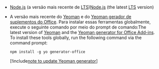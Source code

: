 - <span data-ttu-id="ffa06-101">[Node.js](https://nodejs.org) (a versão mais recente de [LTS](https://nodejs.org/about/releases))</span><span class="sxs-lookup"><span data-stu-id="ffa06-101">[Node.js](https://nodejs.org) (the latest [LTS](https://nodejs.org/about/releases) version)</span></span>

- <span data-ttu-id="ffa06-102">A versão mais recente do [Yeoman](https://github.com/yeoman/yo) e do [Yeoman gerador de suplementos do Office](https://github.com/OfficeDev/generator-office). Para instalar essas ferramentas globalmente, execute o seguinte comando por meio do prompt de comando:</span><span class="sxs-lookup"><span data-stu-id="ffa06-102">The latest version of [Yeoman](https://github.com/yeoman/yo) and the [Yeoman generator for Office Add-ins](https://github.com/OfficeDev/generator-office). To install these tools globally, run the following command via the command prompt:</span></span>

    ```command&nbsp;line
    npm install -g yo generator-office
    ```

    [!include[note to update Yeoman generator](../includes/note-yeoman-generator-update.md)]
